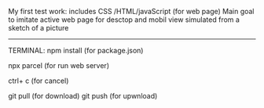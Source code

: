 My first test work:
includes CSS /HTML/javaScript (for web page)
Main goal to imitate active web page
for desctop and mobil view
simulated from a sketch of a picture

---

TERMINAL:
npm install (for package.json)

npx parcel (for run web server)

ctrl+ c (for cancel)

git pull (for download)
git push (for upwnload)
